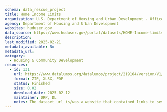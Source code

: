 ```yaml
---
schema: data_rescue_project 
title: Home Income Limits
organization: U.S. Department of Housing and Urban Development - Office of Policy Development and Research
agency: Department of Housing and Urban Development
websites: huduser.gov
data_source: https://www.huduser.gov/portal/datasets/HOME-Income-limits.html
description: 
last_modified: 2025-02-21
metadata_available: No
metadata_url: 
category:
  - Housing & Community Development 
resources:
  - id: 131
    url: https://www.datalumos.org/datalumos/project/219164/version/V1/view
    format: ZIP, XLSX, PDF
    status: Finished
    size: 0.02
    download_date: 2025-02-12
    maintainer: DRP, DL
    notes: The dataset url is/was a website that contained links to several .xlsx spreadsheets, where each spreadsheet contains an individual dataset (typically for a fiscal year). The data download also contains .pdf files with reports, methodology etc. for completeness. Everything was compressed into a .zip archive and uploaded to DataLumos as a single .zip archive.
---
```

